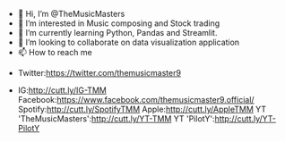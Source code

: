 - 👋 Hi, I’m @TheMusicMasters
- 👀 I’m interested in Music composing and Stock trading
- 🌱 I’m currently learning Python, Pandas and Streamlit.
- 💞️ I’m looking to collaborate on data visualization application
- 📫 How to reach me
* Twitter:https://twitter.com/themusicmaster9
- IG:http://cutt.ly/IG-TMM
Facebook:https://www.facebook.com/themusicmaster9.official/
Spotify:http://cutt.ly/SpotifyTMM
Apple:http://cutt.ly/AppleTMM
YT 'TheMusicMasters':http://cutt.ly/YT-TMM
YT 'PilotY':http://cutt.ly/YT-PilotY

<!---
TheMusicMasters/TheMusicMasters is a ✨ special ✨ repository because its `README.md` (this file) appears on your GitHub profile.
You can click the Preview link to take a look at your changes.
--->
